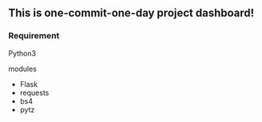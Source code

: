 
## This is one-commit-one-day project dashboard!

### Requirement
Python3  

modules  
- Flask
- requests
- bs4
- pytz

